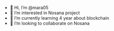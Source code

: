 - 👋 Hi, I’m @mara05
- 👀 I’m interested in Nosana project
- 🌱 I’m currently learning 4 year about blockchain
- 💞️ I’m looking to collaborate on Nosana
